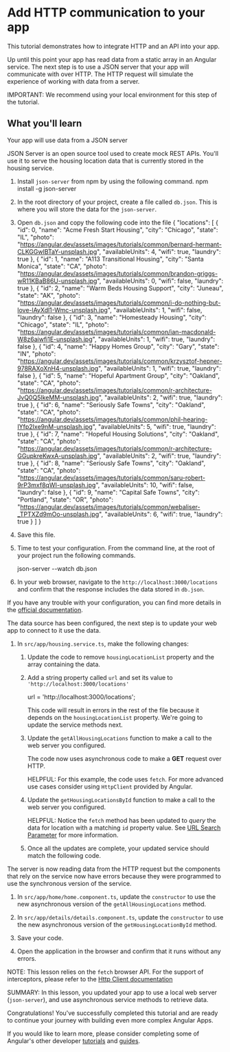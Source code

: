 # Add HTTP communication to your app

This tutorial demonstrates how to integrate HTTP and an API into your app.

Up until this point your app has read data from a static array in an Angular service. The next step is to use a JSON server that your app will communicate with over HTTP. The HTTP request will simulate the experience of working with data from a server.

<docs-video src="https://www.youtube.com/embed/5K10oYJ5Y-E?si=TiuNKx_teR9baO7k"/>

IMPORTANT: We recommend using your local environment for this step of the tutorial.

## What you'll learn

Your app will use data from a JSON server

<docs-workflow>

<docs-step title="Configure the JSON server">
JSON Server is an open source tool used to create mock REST APIs. You'll use it to serve the housing location data that is currently stored in the housing service.

1. Install `json-server` from npm by using the following command.
    <docs-code language="bash">
        npm install -g json-server
    </docs-code>

1. In the root directory of your project, create a file called `db.json`. This is where you will store the data for the `json-server`.

1. Open `db.json` and copy the following code into the file
    <docs-code language="json">
    {
        "locations": [
            {
                "id": 0,
                "name": "Acme Fresh Start Housing",
                "city": "Chicago",
                "state": "IL",
                "photo": "https://angular.dev/assets/images/tutorials/common/bernard-hermant-CLKGGwIBTaY-unsplash.jpg",
                "availableUnits": 4,
                "wifi": true,
                "laundry": true
            },
            {
                "id": 1,
                "name": "A113 Transitional Housing",
                "city": "Santa Monica",
                "state": "CA",
                "photo": "https://angular.dev/assets/images/tutorials/common/brandon-griggs-wR11KBaB86U-unsplash.jpg",
                "availableUnits": 0,
                "wifi": false,
                "laundry": true
            },
            {
                "id": 2,
                "name": "Warm Beds Housing Support",
                "city": "Juneau",
                "state": "AK",
                "photo": "https://angular.dev/assets/images/tutorials/common/i-do-nothing-but-love-lAyXdl1-Wmc-unsplash.jpg",
                "availableUnits": 1,
                "wifi": false,
                "laundry": false
            },
            {
                "id": 3,
                "name": "Homesteady Housing",
                "city": "Chicago",
                "state": "IL",
                "photo": "https://angular.dev/assets/images/tutorials/common/ian-macdonald-W8z6aiwfi1E-unsplash.jpg",
                "availableUnits": 1,
                "wifi": true,
                "laundry": false
            },
            {
                "id": 4,
                "name": "Happy Homes Group",
                "city": "Gary",
                "state": "IN",
                "photo": "https://angular.dev/assets/images/tutorials/common/krzysztof-hepner-978RAXoXnH4-unsplash.jpg",
                "availableUnits": 1,
                "wifi": true,
                "laundry": false
            },
            {
                "id": 5,
                "name": "Hopeful Apartment Group",
                "city": "Oakland",
                "state": "CA",
                "photo": "https://angular.dev/assets/images/tutorials/common/r-architecture-JvQ0Q5IkeMM-unsplash.jpg",
                "availableUnits": 2,
                "wifi": true,
                "laundry": true
            },
            {
                "id": 6,
                "name": "Seriously Safe Towns",
                "city": "Oakland",
                "state": "CA",
                "photo": "https://angular.dev/assets/images/tutorials/common/phil-hearing-IYfp2Ixe9nM-unsplash.jpg",
                "availableUnits": 5,
                "wifi": true,
                "laundry": true
            },
            {
                "id": 7,
                "name": "Hopeful Housing Solutions",
                "city": "Oakland",
                "state": "CA",
                "photo": "https://angular.dev/assets/images/tutorials/common/r-architecture-GGupkreKwxA-unsplash.jpg",
                "availableUnits": 2,
                "wifi": true,
                "laundry": true
            },
            {
                "id": 8,
                "name": "Seriously Safe Towns",
                "city": "Oakland",
                "state": "CA",
                "photo": "https://angular.dev/assets/images/tutorials/common/saru-robert-9rP3mxf8qWI-unsplash.jpg",
                "availableUnits": 10,
                "wifi": false,
                "laundry": false
            },
            {
                "id": 9,
                "name": "Capital Safe Towns",
                "city": "Portland",
                "state": "OR",
                "photo": "https://angular.dev/assets/images/tutorials/common/webaliser-_TPTXZd9mOo-unsplash.jpg",
                "availableUnits": 6,
                "wifi": true,
                "laundry": true
            }
        ]
    }
    </docs-code>

1. Save this file.

1. Time to test your configuration. From the command line, at the root of your project run the following commands.

    <docs-code language="bash">
        json-server --watch db.json
    </docs-code>

1. In your web browser, navigate to the `http://localhost:3000/locations` and confirm that the response includes the data stored in `db.json`.

If you have any trouble with your configuration, you can find more details in the [official documentation](https://www.npmjs.com/package/json-server).
</docs-step>

<docs-step title="Update service to use web server instead of local array">
The data source has been configured, the next step is to update your web app to connect to it use the data.

1. In `src/app/housing.service.ts`, make the following changes:

    1. Update the code to remove `housingLocationList` property and the array containing the data.

    1. Add a string property called `url` and set its value to `'http://localhost:3000/locations'`

        <docs-code language="javascript">
        url = 'http://localhost:3000/locations';
        </docs-code>

        This code will result in errors in the rest of the file because it depends on the `housingLocationList` property. We're going to update the service methods next.

    1. Update the `getAllHousingLocations` function to make a call to the web server you configured.

        <docs-code header="" path="adev/src/content/tutorials/first-app/steps/14-http/src-final/app/housing.service.ts" visibleLines="[10,13]"/>

        The code now uses asynchronous code to make a **GET** request over HTTP.

        HELPFUL: For this example, the code uses `fetch`. For more advanced use cases consider using `HttpClient` provided by Angular.

    1. Update the `getHousingLocationsById` function to make a call to the web server you configured.
  
       HELPFUL: Notice the `fetch` method has been updated to _query_ the data for location with a matching `id` property value. See [URL Search Parameter](https://developer.mozilla.org/en-US/docs/Web/API/URL/search) for more information.

        <docs-code header="" path="adev/src/content/tutorials/first-app/steps/14-http/src-final/app/housing.service.ts" visibleLines="[15,18]"/>

    1. Once all the updates are complete, your updated service should match the following code.

        <docs-code header="Final version of housing.service.ts" path="adev/src/content/tutorials/first-app/steps/14-http/src-final/app/housing.service.ts" visibleLines="[1,24]" />

</docs-step>

<docs-step title="Update the components to use asynchronous calls to the housing service">
The server is now reading data from the HTTP request but the components that rely on the service now have errors because they were programmed to use the synchronous version of the service.

1. In `src/app/home/home.component.ts`, update the `constructor` to use the new asynchronous version of the `getAllHousingLocations` method.

    <docs-code header="" path="adev/src/content/tutorials/first-app/steps/14-http/src-final/app/home/home.component.ts" visibleLines="[32,37]"/>

1. In `src/app/details/details.component.ts`, update the `constructor` to use the new asynchronous version of the `getHousingLocationById` method.

    <docs-code header="" path="adev/src/content/tutorials/first-app/steps/14-http/src-final/app/details/details.component.ts" visibleLines="[61,66]"/>

1. Save your code.

1. Open the application in the browser and confirm that it runs without any errors.
</docs-step>

</docs-workflow>

NOTE: This lesson relies on the `fetch` browser API. For the support of interceptors, please refer to the [Http Client documentation](/guide/http)

SUMMARY: In this lesson, you updated your app to use a local web server (`json-server`), and use asynchronous service methods to retrieve data.

Congratulations! You've successfully completed this tutorial and are ready to continue your journey with building even more complex Angular Apps.

If you would like to learn more, please consider completing some of Angular's other developer [tutorials](tutorials) and [guides](overview).
